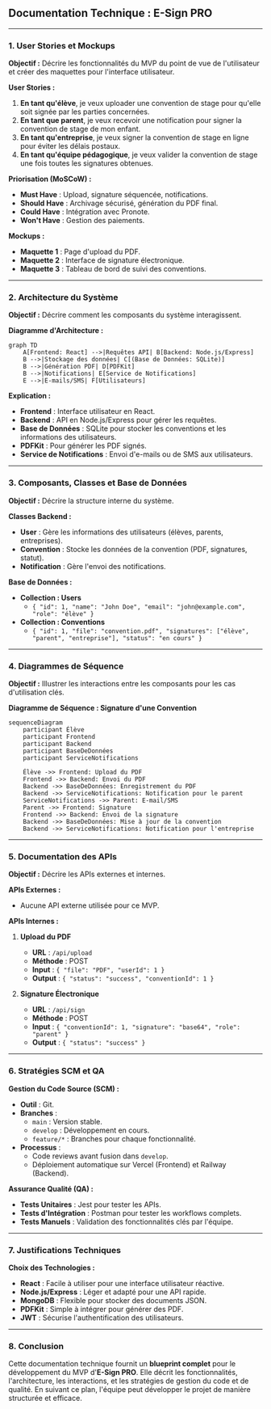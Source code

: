 ## **Documentation Technique : E-Sign PRO**

---

### **1. User Stories et Mockups**

**Objectif :** Décrire les fonctionnalités du MVP du point de vue de l'utilisateur et créer des maquettes pour l'interface utilisateur.

**User Stories :**
1. **En tant qu'élève**, je veux uploader une convention de stage pour qu'elle soit signée par les parties concernées.
2. **En tant que parent**, je veux recevoir une notification pour signer la convention de stage de mon enfant.
3. **En tant qu'entreprise**, je veux signer la convention de stage en ligne pour éviter les délais postaux.
4. **En tant qu'équipe pédagogique**, je veux valider la convention de stage une fois toutes les signatures obtenues.

**Priorisation (MoSCoW) :**
- **Must Have** : Upload, signature séquencée, notifications.
- **Should Have** : Archivage sécurisé, génération du PDF final.
- **Could Have** : Intégration avec Pronote.
- **Won't Have** : Gestion des paiements.

**Mockups :**
- **Maquette 1** : Page d'upload du PDF.
- **Maquette 2** : Interface de signature électronique.
- **Maquette 3** : Tableau de bord de suivi des conventions.

---

### **2. Architecture du Système**

**Objectif :** Décrire comment les composants du système interagissent.

**Diagramme d'Architecture :**

```mermaid
graph TD
    A[Frontend: React] -->|Requêtes API| B[Backend: Node.js/Express]
    B -->|Stockage des données| C[(Base de Données: SQLite)]
    B -->|Génération PDF| D[PDFKit]
    B -->|Notifications| E[Service de Notifications]
    E -->|E-mails/SMS| F[Utilisateurs]
```

**Explication :**
- **Frontend** : Interface utilisateur en React.
- **Backend** : API en Node.js/Express pour gérer les requêtes.
- **Base de Données** : SQLite pour stocker les conventions et les informations des utilisateurs.
- **PDFKit** : Pour générer les PDF signés.
- **Service de Notifications** : Envoi d'e-mails ou de SMS aux utilisateurs.

---

### **3. Composants, Classes et Base de Données**

**Objectif :** Décrire la structure interne du système.

**Classes Backend :**
- **User** : Gère les informations des utilisateurs (élèves, parents, entreprises).
- **Convention** : Stocke les données de la convention (PDF, signatures, statut).
- **Notification** : Gère l'envoi des notifications.

**Base de Données :**
- **Collection : Users**
  - `{ "id": 1, "name": "John Doe", "email": "john@example.com", "role": "élève" }`
- **Collection : Conventions**
  - `{ "id": 1, "file": "convention.pdf", "signatures": ["élève", "parent", "entreprise"], "status": "en cours" }`

---

### **4. Diagrammes de Séquence**

**Objectif :** Illustrer les interactions entre les composants pour les cas d'utilisation clés.

**Diagramme de Séquence : Signature d'une Convention**

```mermaid
sequenceDiagram
    participant Élève
    participant Frontend
    participant Backend
    participant BaseDeDonnées
    participant ServiceNotifications

    Élève ->> Frontend: Upload du PDF
    Frontend ->> Backend: Envoi du PDF
    Backend ->> BaseDeDonnées: Enregistrement du PDF
    Backend ->> ServiceNotifications: Notification pour le parent
    ServiceNotifications ->> Parent: E-mail/SMS
    Parent ->> Frontend: Signature
    Frontend ->> Backend: Envoi de la signature
    Backend ->> BaseDeDonnées: Mise à jour de la convention
    Backend ->> ServiceNotifications: Notification pour l'entreprise
```

---

### **5. Documentation des APIs**

**Objectif :** Décrire les APIs externes et internes.

**APIs Externes :**
- Aucune API externe utilisée pour ce MVP.

**APIs Internes :**
1. **Upload du PDF**
   - **URL** : `/api/upload`
   - **Méthode** : POST
   - **Input** : `{ "file": "PDF", "userId": 1 }`
   - **Output** : `{ "status": "success", "conventionId": 1 }`

2. **Signature Électronique**
   - **URL** : `/api/sign`
   - **Méthode** : POST
   - **Input** : `{ "conventionId": 1, "signature": "base64", "role": "parent" }`
   - **Output** : `{ "status": "success" }`

---

### **6. Stratégies SCM et QA**

**Gestion du Code Source (SCM) :**
- **Outil** : Git.
- **Branches** :
  - `main` : Version stable.
  - `develop` : Développement en cours.
  - `feature/*` : Branches pour chaque fonctionnalité.
- **Processus** :
  - Code reviews avant fusion dans `develop`.
  - Déploiement automatique sur Vercel (Frontend) et Railway (Backend).

**Assurance Qualité (QA) :**
- **Tests Unitaires** : Jest pour tester les APIs.
- **Tests d'Intégration** : Postman pour tester les workflows complets.
- **Tests Manuels** : Validation des fonctionnalités clés par l'équipe.

---

### **7. Justifications Techniques**

**Choix des Technologies :**
- **React** : Facile à utiliser pour une interface utilisateur réactive.
- **Node.js/Express** : Léger et adapté pour une API rapide.
- **MongoDB** : Flexible pour stocker des documents JSON.
- **PDFKit** : Simple à intégrer pour générer des PDF.
- **JWT** : Sécurise l'authentification des utilisateurs.

---

### **8. Conclusion**

Cette documentation technique fournit un **blueprint complet** pour le développement du MVP d'**E-Sign PRO**. Elle décrit les fonctionnalités, l'architecture, les interactions, et les stratégies de gestion du code et de qualité. En suivant ce plan, l'équipe peut développer le projet de manière structurée et efficace.
